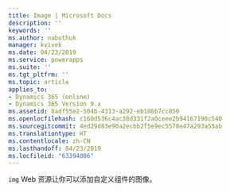 ```yaml
---
title: Image | Microsoft Docs
description: ''
keywords: ''
ms.author: nabuthuk
manager: kvivek
ms.date: 04/23/2019
ms.service: powerapps
ms.suite: ''
ms.tgt_pltfrm: ''
ms.topic: article
applies_to:
- Dynamics 365 (online)
- Dynamics 365 Version 9.x
ms.assetid: 8adf55e2-504b-4313-a292-eb186b7cc850
ms.openlocfilehash: c160d536c4ac38d331f2a0ceee2b94167190c540
ms.sourcegitcommit: 4ed29d83e90a2ecbb2f5e9ec5578e47a293a55ab
ms.translationtype: HT
ms.contentlocale: zh-CN
ms.lasthandoff: 04/23/2019
ms.locfileid: "63394006"
---
```

`img` Web 资源让你可以添加自定义组件的图像。
